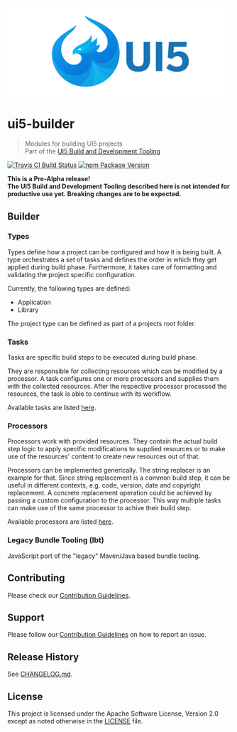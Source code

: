 ![UI5 icon](https://raw.githubusercontent.com/SAP/ui5-tooling/master/docs/images/UI5_logo_wide.png)

# ui5-builder
> Modules for building UI5 projects  
> Part of the [UI5 Build and Development Tooling](https://github.com/SAP/ui5-tooling)

[![Travis CI Build Status](https://travis-ci.org/SAP/ui5-builder.svg?branch=master)](https://travis-ci.org/SAP/ui5-builder)
[![npm Package Version](https://img.shields.io/npm/v/@ui5/builder.svg)](https://www.npmjs.com/package/@ui5/builder)

**This is a Pre-Alpha release!**  
**The UI5 Build and Development Tooling described here is not intended for productive use yet. Breaking changes are to be expected.**

## Builder
### Types
Types define how a project can be configured and how it is being built. A type orchestrates a set of tasks and defines the order in which they get applied during build phase. Furthermore, it takes care of formatting and validating the project specific configuration.

Currently, the following types are defined:

* Application
* Library

The project type can be defined as part of a projects root folder.

### Tasks
Tasks are specific build steps to be executed during build phase.

They are responsible for collecting resources which can be modified by a processor. A task configures one or more processors and supplies them with the collected resources. After the respective processor processed the resources, the task is able to continue with its workflow.

Available tasks are listed [here](lib/tasks).

### Processors
Processors work with provided resources. They contain the actual build step logic to apply specific modifications to supplied resources or to make use of the resources' content to create new resources out of that.

Processors can be implemented generically. The string replacer is an example for that.
Since string replacement is a common build step, it can be useful in different contexts, e.g. code, version, date and copyright replacement. A concrete replacement operation could be achieved by passing a custom configuration to the processor. This way multiple tasks can make use of the same processor to achive their build step.

Available processors are listed [here](lib/processors).

### Legacy Bundle Tooling (lbt)
JavaScript port of the "legacy" Maven/Java based bundle tooling.

## Contributing
Please check our [Contribution Guidelines](https://github.com/SAP/ui5-tooling/blob/master/CONTRIBUTING.md).

## Support
Please follow our [Contribution Guidelines](https://github.com/SAP/ui5-tooling/blob/master/CONTRIBUTING.md#report-an-issue) on how to report an issue.

## Release History
See [CHANGELOG.md](CHANGELOG.md).

## License
This project is licensed under the Apache Software License, Version 2.0 except as noted otherwise in the [LICENSE](/LICENSE.txt) file.
